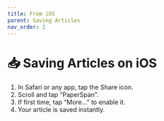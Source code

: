 ```yaml
---
title: From iOS
parent: Saving Articles
nav_order: 2
---
```


# 📥 Saving Articles on iOS

1. In Safari or any app, tap the Share icon.
2. Scroll and tap “PaperSpan”.
3. If first time, tap “More…” to enable it.
4. Your article is saved instantly.
